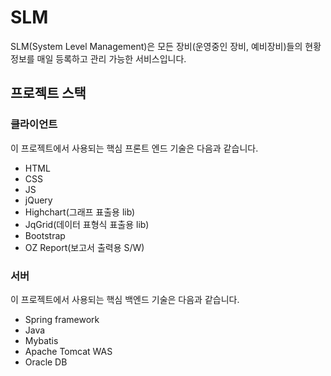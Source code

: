 # SLM
SLM(System Level Management)은 모든 장비(운영중인 장비, 예비장비)들의 현황 정보를 매일 등록하고 관리 가능한 서비스입니다.

## 프로젝트 스택

### 클라이언트

이 프로젝트에서 사용되는 핵심 프론트 엔드 기술은 다음과 같습니다.

- HTML
- CSS
- JS
- jQuery
- Highchart(그래프 표출용 lib)
- JqGrid(데이터 표형식 표출용 lib)
- Bootstrap
- OZ Report(보고서 출력용 S/W)

### 서버

이 프로젝트에서 사용되는 핵심 백엔드 기술은 다음과 같습니다.

- Spring framework
- Java
- Mybatis
- Apache Tomcat WAS
- Oracle DB
